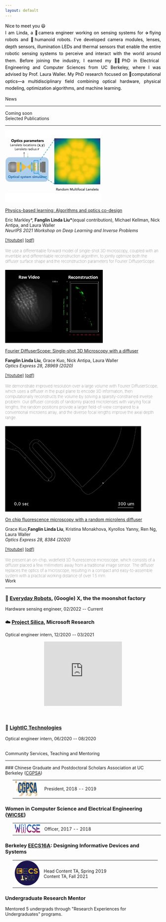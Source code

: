 ```yaml
---
layout: default
---
```

<p align="justify" style="line-height: 160%;color:black;width:100%;" class="p2">
Nice to meet you 😃 <br>
I am Linda, a 📸camera engineer working on sensing systems for ✈️flying robots and 🤖humanoid robots. I've developed camera modules, lenses, depth sensors, illumination LEDs and thermal sensors that enable the entire robotic sensing systems to perceive and interact with the world around them. Before joining the industry, I earned my 👩‍🎓PhD in Electrical Engineering and Computer Sciences from UC Berkeley, where I was advised by Prof. Laura Waller. My PhD research focused on 🔬computational optics—a multidisciplinary field combining optical hardware, physical modeling, optimization algorithms, and machine learning.
</p>

<div class="title">
  News
</div>
<hr class="solid">
Coming soon


<div class="title">
  Selected Publications
</div>
<hr class="solid">

<div class="container">
  <div class="image-section">
    <img src="/assets/img/diffuserlearning-480p.gif" alt="Diffuser Learning">
  </div>
  <div class="text-section">
    <p class="title-paper"><a href="https://openreview.net/forum?id=JJwoJOW4PVZ" target="_blank"> Physics-based learning: Algorithms and optics co-design </a> <br>
    </p> 
    <p class="authorlist">Eric Markley*, <b>Fanglin Linda Liu*</b>(equal contribution), Michael Kellman, Nick Antipa, and Laura Waller<br>
    <i>NeurIPS 2021 Workshop on Deep Learning and Inverse Problems</i> <br> 
    </p>
    <span style="font-size:13px;color:black;margin-bottom:0;">
      <a href="https://youtu.be/MNYIUbEIhEk?t=3932" target="_blank"> [Youtube]</a> 
      <a href="https://openreview.net/pdf?id=JJwoJOW4PVZ" target="_blank"> [pdf] </a> 
    <br>
    </span> 
    <br>
    <span style="font-size:13px; font-weight: 100;margin-bottom:0;">
    We use a differentiable forward model of single-shot 3D microscopy, coupled with an invertible and differentiable reconstruction algorithm, to jointly optimize both the diffuser surface shape and the reconstruction parameters for Fourier DiffuserScope.
    </span>
  </div>
</div>

<div class="container">
  <div class="image-section">
    <img style="margin-top: 20px" src="/assets/img/Celegans-480p.gif" alt="C. elegans Reconstruction">
  </div>
  <div class="text-section">
    <p class="title-paper"><a href="https://www.osapublishing.org/oe/fulltext.cfm?uri=oe-28-20-28969&id=439689" target="_blank"> Fourier DiffuserScope: Single-shot 3D Microscopy with a diffuser </a> <br>
    </p> 
    <p class="authorlist"><b>Fanglin Linda Liu</b>, Grace Kuo, Nick Antipa, Laura Waller<br>
    <i>Optics Express 28, 28969 (2020)</i> <br> 
    </p>
    <span style="font-size:13px;color:black;margin-bottom:0;">
      <a href="https://www.youtube.com/embed/Y8SLZr-cwiY?start=0" target="_blank"> [Youtube]</a> 
      <a href="https://opg.optica.org/oe/viewmedia.cfm?uri=oe-28-20-28969&seq=0" target="_blank"> [pdf] </a> 
    <br>
    </span> 
    <br>
    <span style="font-size:13px; font-weight: 100;margin-bottom:0;">
    We demonstrate improved resolution over a large volume with Fourier DiffuserScope, which uses a diffuser in the pupil plane to encode 3D information, then computationally reconstructs the volume by solving a sparsity-constrained inverse problem. Our diffuser consists of randomly placed microlenses with varying focal lengths; the random positions provide a larger field-of-view compared to a conventional microlens array, and the diverse focal lengths improve the axial depth range.
    </span>
  </div>
</div>

<div class="container">
  <div class="image-section">
    <img style="margin-top: 20px" src="/assets/img/microfluidic_channel_video.gif" alt="microfluid beads">
  </div>
  <div class="text-section">
    <p class="title-paper"><a href="https://www.osapublishing.org/oe/fulltext.cfm?uri=oe-28-6-8384&id=428841" target="_blank"> On chip fluorescence microscopy with a random microlens diffuser </a> <br>
    </p> 
    <p class="authorlist">Grace Kuo,<b>Fanglin Linda Liu</b>, Kristina Monakhova, Kyrollos Yanny, Ren Ng, Laura Waller<br>
    <i>Optics Express 28, 8384 (2020)</i> <br> 
    </p>
    <span style="font-size:13px;color:black;margin-bottom:0;">
      <a href="https://www.youtube.com/embed/AXQ7DiBAu2I?start=0" target="_blank"> [Youtube]</a> 
      <a href="https://opg.optica.org/oe/viewmedia.cfm?uri=oe-28-6-8384&seq=0" target="_blank"> [pdf] </a> 
    <br>
    </span> 
    <br>
    <span style="font-size:13px; font-weight: 100;margin-bottom:0;">
    We present an on-chip, widefield 3D fluorescence microscope, which consists of a diffuser placed a few millimeters away from a traditional image sensor. The diffuser replaces the optics of a microscope, resulting in a compact and easy-to-assemble system with a practical working distance of over 1.5 mm.
    </span>
  </div>
</div>



<div class="title">
  Work
</div>
<hr class="solid">

### :robot:  <a href="https://everydayrobots.com/" target="_blank">Everyday Robots</a>, (Google) X, the the moonshot factory
Hardware sensing engineer, 02/2022 -- Current


### :cloud: <a href="https://www.microsoft.com/en-us/research/project/project-silica/" target="_blank">Project Silica</a>, Microsoft Research
Optical engineer intern, 12/2020 -- 03/2021
<center><iframe width="50%" height=208px src="https://www.youtube.com/embed/6CzHsibqpIs?start=2" title="YouTube video player" frameborder="0" allow="accelerometer; autoplay; clipboard-write; encrypted-media; gyroscope; picture-in-picture" allowfullscreen></iframe></center>
<br/><br/>

### :car: <a href="https://lightictech.com/" target="_blank">LightIC Technologies</a>
Optical engineer intern, 06/2020 -- 08/2020
<br/><br/>

<div class="title">
  Community Services, Teaching and Mentoring
</div>
<hr class="solid">
### Chinese Graduate and Postdoctoral Scholars Association at UC Berkeley (<a href="https://cgpsa.berkeley.edu" target="_blank">CGPSA</a>)
<ul><table>
  <tr>
    <td style="width:20%;border:none;"> <img src="/assets/img/cgpsa.jpeg" height="50"  alt="CGPSA Logo"> </td>
    <td style="border:none;">President, 2018 -- 2019</td>
   </tr> 
</table></ul>

### Women in Computer Science and Electrical Engineering (<a href="https://inst.eecs.berkeley.edu/~wicse/" target="_blank">WICSE</a>)
<ul><table>
  <tr>
    <td style="width:20%;border:none;"> <img src="/assets/img/wicse.png" height="30"  alt="WICSE Logo"> </td>
    <td style="border:none;">Officer, 2017 -- 2018</td>
   </tr> 
</table></ul>

### Berkeley <a href="https://eecs16a.org" target="_blank">EECS16A</a>: Designing Informative Devices and Systems 
<ul><table>
  <tr>
    <td style="width:20%;border:none;"><img src="/assets/img/eecs16a.png" height="80"  alt="EECS16A Course Logo"></td>
    <td style="border:none;">Head Content TA, Spring 2019 <BR> Content TA, Fall 2021</td>
   </tr> 
</table></ul>


### Undergraduate Research Mentor
Mentored 5 undergrads through "Research Experiences for Undergraduates" programs.

